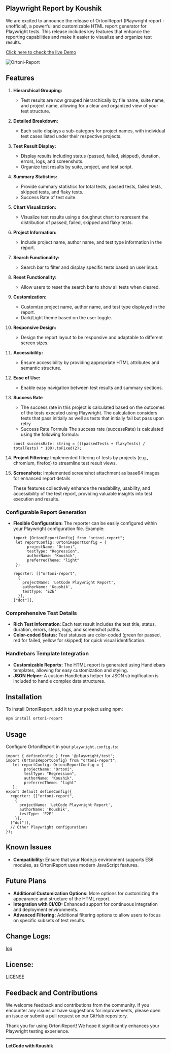 ## Playwright Report by Koushik

We are excited to announce the release of OrtoniReport (Playwright report - unofficial), a powerful and customizable HTML report generator for Playwright tests. This release includes key features that enhance the reporting capabilities and make it easier to visualize and organize test results.

[Click here to check the live Demo](https://ortoni.netlify.app/)

![Ortoni-Report](https://github.com/ortoniKC/ortoni-report/assets/58769833/e88f33d4-eb5c-41c7-b90a-f8a283af0058)

## Features

1. **Hierarchical Grouping:**

   - Test results are now grouped hierarchically by file name, suite name, and project name, allowing for a clear and organized view of your test structure.

2. **Detailed Breakdown:**

   - Each suite displays a sub-category for project names, with individual test cases listed under their respective projects.

3. **Test Result Display:**

   - Display results including status (passed, failed, skipped), duration, errors, logs, and screenshots.
   - Organize test results by suite, project, and test script.

4. **Summary Statistics:**

   - Provide summary statistics for total tests, passed tests, failed tests, skipped tests, and flaky tests.
   - Success Rate of test suite.

5. **Chart Visualization:**

   - Visualize test results using a doughnut chart to represent the distribution of passed, failed, skipped and flaky tests.

6. **Project Information:**

   - Include project name, author name, and test type information in the report.

7. **Search Functionality:**

   - Search bar to filter and display specific tests based on user input.

8. **Reset Functionality:**

   - Allow users to reset the search bar to show all tests when cleared.

9. **Customization:**

   - Customize project name, author name, and test type displayed in the report.
   - Dark/Light theme based on the user toggle.

10. **Responsive Design:**

    - Design the report layout to be responsive and adaptable to different screen sizes.

11. **Accessibility:**

    - Ensure accessibility by providing appropriate HTML attributes and semantic structure.

12. **Ease of Use:**

    - Enable easy navigation between test results and summary sections.

13. **Success Rate**
    - The success rate in this project is calculated based on the outcomes of the tests executed using Playwright. The calculation considers tests that pass initially as well as tests that initially fail but pass upon retry
    - Success Rate Formula
      The success rate (successRate) is calculated using the following formula:
    ```
    const successRate: string = (((passedTests + flakyTests) / totalTests) * 100).toFixed(2);
    ```
14. **Project Filtering**: Implemented filtering of tests by projects (e.g., chromium, firefox) to streamline test result views.

15. **Screenshots**: Implemented screenshot attachment as base64 images for enhanced report details

    These features collectively enhance the readability, usability, and accessibility of the test report, providing valuable insights into test execution and results.

### Configurable Report Generation

- **Flexible Configuration:** The reporter can be easily configured within your Playwright configuration file. Example:
  ```JS/TS
  import {OrtoniReportConfig} from "ortoni-report";
   let reportConfig: OrtoniReportConfig = {
        projectName: "Ortoni",
        testType: "Regression",
        authorName: "Koushik",
        preferredTheme: "light"
   };

  reporter: [["ortoni-report",
    {
      projectName: 'LetCode Playwright Report',
      authorName: 'Koushik',
      testType: 'E2E'
    }],
  ["dot"]],
  ```

### Comprehensive Test Details

- **Rich Test Information:** Each test result includes the test title, status, duration, errors, steps, logs, and screenshot paths.
- **Color-coded Status:** Test statuses are color-coded (green for passed, red for failed, yellow for skipped) for quick visual identification.

### Handlebars Template Integration

- **Customizable Reports:** The HTML report is generated using Handlebars templates, allowing for easy customization and styling.
- **JSON Helper:** A custom Handlebars helper for JSON stringification is included to handle complex data structures.

## Installation

To install OrtoniReport, add it to your project using npm:

```bash
npm install ortoni-report
```

## Usage

Configure OrtoniReport in your `playwright.config.ts`:

```javascript/typescript
import { defineConfig } from '@playwright/test';
import {OrtoniReportConfig} from "ortoni-report";
   let reportConfig: OrtoniReportConfig = {
        projectName: "Ortoni",
        testType: "Regression",
        authorName: "Koushik",
        preferredTheme: "light"
   };
export default defineConfig({
  reporter: [["ortoni-report",
    {
      projectName: 'LetCode Playwright Report',
      authorName: 'Koushik',
      testType: 'E2E'
    }],
  ["dot"]],
  // Other Playwright configurations
});
```

## Known Issues

- **Compatibility:** Ensure that your Node.js environment supports ES6 modules, as OrtoniReport uses modern JavaScript features.

## Future Plans

- **Additional Customization Options:** More options for customizing the appearance and structure of the HTML report.
- **Integration with CI/CD:** Enhanced support for continuous integration and deployment environments.
- **Advanced Filtering:** Additional filtering options to allow users to focus on specific subsets of test results.

## Change Logs:

[log](https://github.com/ortoniKC/ortoni-report/blob/main/changelog.md)

## License:

[LICENSE](https://github.com/ortoniKC/ortoni-report/blob/main/LICENSE.md)

## Feedback and Contributions

We welcome feedback and contributions from the community. If you encounter any issues or have suggestions for improvements, please open an issue or submit a pull request on our GitHub repository.

Thank you for using OrtoniReport! We hope it significantly enhances your Playwright testing experience.

---

**LetCode with Koushik**
